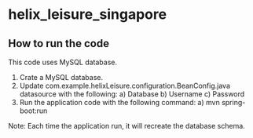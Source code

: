 # helix_leisure_singapore

How to run the code
-------------------

This code uses MySQL database.
1) Crate a MySQL database.
2) Update com.example.helixLeisure.configuration.BeanConfig.java datasource with the following:
   a) Database
   b) Username
   c) Password
3) Run the application code with the following command:
   a) mvn spring-boot:run
   
Note: Each time the application run, it will recreate the database schema.
